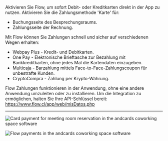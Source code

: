 Aktivieren Sie Flow, um sofort Debit- oder Kreditkarten direkt in der App zu nutzen. Aktivieren Sie die Zahlungsmethode 'Karte' für:

- Buchungsseite des Besprechungsraums.
- Zahlungsseite der Rechnung.

Mit Flow können Sie Zahlungen schnell und sicher auf verschiedenen Wegen erhalten:

- Webpay Plus - Kredit- und Debitkarten.
- One Pay - Elektronische Brieftasche zur Bezahlung mit Bankkreditkarten, ohne jedes Mal die Kartendaten einzugeben.
- Multicaja - Barzahlung mittels Face-to-Face-Zahlungscoupon für unbestrafte Kunden.
- CryptoCompra - Zahlung per Krypto-Währung.

Flow Zahlungen funktionieren in der Anwendung, ohne eine andere Anwendung umzuleiten oder zu installieren. Um die Integration zu ermöglichen, halten Sie Ihre API-Schlüssel bereit: https://www.flow.cl/app/web/misDatos.php

---

![Card payment for meeting room reservation in the andcards coworking space software](https://d7ccq1i35b0cj.cloudfront.net/andcards-bookings-create-payment-methods-card-light-en-1920-1200.png)

![Flow payments in the andcards coworking space software](https://d7ccq1i35b0cj.cloudfront.net/andcards-bookings-create-pay-with-stripe-light-en-1920-1200.png)
